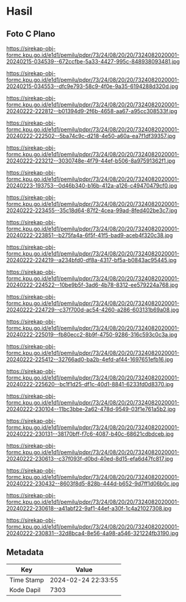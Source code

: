 # Hasil

## Foto C Plano

https://sirekap-obj-formc.kpu.go.id/e1d1/pemilu/pdpr/73/24/08/20/20/7324082020001-20240215-034539--672ccfbe-5a33-4427-995c-848938093481.jpg

https://sirekap-obj-formc.kpu.go.id/e1d1/pemilu/pdpr/73/24/08/20/20/7324082020001-20240215-034553--dfc9e793-58c9-4f0e-9a35-6194288d320d.jpg

https://sirekap-obj-formc.kpu.go.id/e1d1/pemilu/pdpr/73/24/08/20/20/7324082020001-20240222-222812--b01394d9-2f6b-4658-aa67-a95cc308533f.jpg

https://sirekap-obj-formc.kpu.go.id/e1d1/pemilu/pdpr/73/24/08/20/20/7324082020001-20240222-222502--5ba74c9c-d218-4e50-a60a-ea7f1df39357.jpg

https://sirekap-obj-formc.kpu.go.id/e1d1/pemilu/pdpr/73/24/08/20/20/7324082020001-20240222-223212--3030748e-4f79-44ef-b506-8a97591362f1.jpg

https://sirekap-obj-formc.kpu.go.id/e1d1/pemilu/pdpr/73/24/08/20/20/7324082020001-20240223-193753--0d46b340-b16b-412a-a126-c49470479cf0.jpg

https://sirekap-obj-formc.kpu.go.id/e1d1/pemilu/pdpr/73/24/08/20/20/7324082020001-20240222-223455--35c18d64-87f2-4cea-99ad-8fed402be3c7.jpg

https://sirekap-obj-formc.kpu.go.id/e1d1/pemilu/pdpr/73/24/08/20/20/7324082020001-20240222-223851--b275fa4a-6f5f-41f5-bad9-aceb4f320c38.jpg

https://sirekap-obj-formc.kpu.go.id/e1d1/pemilu/pdpr/73/24/08/20/20/7324082020001-20240222-224219--a234bfd0-df8a-4317-bf5a-b0843ac95445.jpg

https://sirekap-obj-formc.kpu.go.id/e1d1/pemilu/pdpr/73/24/08/20/20/7324082020001-20240222-224522--10be9b5f-3ad6-4b78-8312-ee579224a768.jpg

https://sirekap-obj-formc.kpu.go.id/e1d1/pemilu/pdpr/73/24/08/20/20/7324082020001-20240222-224729--c37f700d-ac54-4260-a286-603131b69a08.jpg

https://sirekap-obj-formc.kpu.go.id/e1d1/pemilu/pdpr/73/24/08/20/20/7324082020001-20240222-225019--fb80ecc2-8b9f-4750-9286-316c593c0c3a.jpg

https://sirekap-obj-formc.kpu.go.id/e1d1/pemilu/pdpr/73/24/08/20/20/7324082020001-20240222-225412--32766ad0-ba2b-4efd-af44-1697651efb16.jpg

https://sirekap-obj-formc.kpu.go.id/e1d1/pemilu/pdpr/73/24/08/20/20/7324082020001-20240222-225620--bc1f1d25-df1c-40d1-8841-6233fd0d8370.jpg

https://sirekap-obj-formc.kpu.go.id/e1d1/pemilu/pdpr/73/24/08/20/20/7324082020001-20240222-230104--11bc3bbe-2a62-478d-9549-03f1e761a5b2.jpg

https://sirekap-obj-formc.kpu.go.id/e1d1/pemilu/pdpr/73/24/08/20/20/7324082020001-20240222-230131--38170bff-f7c6-4087-b40c-68621cdbdceb.jpg

https://sirekap-obj-formc.kpu.go.id/e1d1/pemilu/pdpr/73/24/08/20/20/7324082020001-20240222-230613--c37f093f-d0bd-40ed-8d15-efa6d47fc817.jpg

https://sirekap-obj-formc.kpu.go.id/e1d1/pemilu/pdpr/73/24/08/20/20/7324082020001-20240222-230432--8603f8d5-828b-444d-b652-9d7ff1d06b0c.jpg

https://sirekap-obj-formc.kpu.go.id/e1d1/pemilu/pdpr/73/24/08/20/20/7324082020001-20240222-230618--a41abf22-9af1-44ef-a30f-1c4a21027308.jpg

https://sirekap-obj-formc.kpu.go.id/e1d1/pemilu/pdpr/73/24/08/20/20/7324082020001-20240222-230831--32d8bca4-8e56-4a98-a546-321224fb3190.jpg


## Metadata

| Key        | Value               |
| ---------- | ------------------- |
| Time Stamp | 2024-02-24 22:33:55 |
| Kode Dapil | 7303                |



